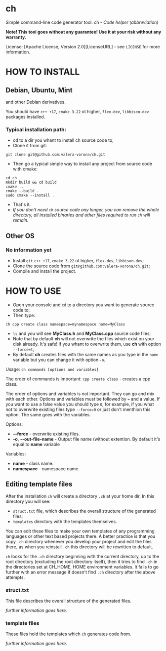 # ch
Simple command-line code generator tool. ch - *Code helper (abbreviation)*

**Note! This tool goes without any guarantee! Use it at your risk without any warranty.**

License: [Apache License, Version 2.0][LicenseURL] - see ``LICENSE`` for more information.

# HOW TO INSTALL

## Debian, Ubuntu, Mint

and other Debian derivatives.

You should have ``c++ +17``, ``cmake 3.22`` ot higher, ``flex-dev``, ``libbison-dev`` packages installed.

### Typical installation path:

* cd to a dir you whant to install ch source code to;
* Clone it from git:
```
git clone git@github.com:valera-vorona/ch.git
```
* Then go a typical simple way to install any project from source code with cmake:
```
cd ch
mkdir build && cd build
cmake ..
cmake --build .
sudo cmake --install .
```
* That's it.
* *If you don't need ``ch`` source code any longer, you can remove the whole directory, all installed binaries and other files required to run ``ch`` will remain.*

## Other OS

### No information yet

* Install ``git`` ``c++ +17``, ``cmake 3.22`` ot higher, ``flex-dev``, ``libbison-dev``;
* Clone the source code from ``git@github.com:valera-vorona/ch.git``;
* Compile and install the project.

# HOW TO USE

* Open your console and ``cd`` to a directory you want to generate source code to;
* Then type:
```
ch cpp create class namespace=mynamespace name=MyClass
```
* ``ls`` and you will see **MyClass.h** and **MyClass.cpp** source code files;
* Note that by default **ch** will not overwrite the files which exist on your disk already. It's safe! If you whant to overwrite them, use **ch** with option ``--force=t``;
* By default **ch** creates files with the same names as you type in the ``name`` variable but you can change it with option ``-o``.

Usage: ``ch commands [options and variables]``

The order of commands is important:
``cpp create class`` - creates a cpp class.

The order of options and variables is not important. They can go and mix with each other.
Options and variables must be followed by ``=`` and a value. If you want to use a false value you should type ``0``, for example, if you what not to overwrite existing files type ``--force=0`` or just don't menthion this option. The same goes with the variables.

Options:
* **--force** - overwrite existing files.
* **-o**, **--out-file-name** - Output file name (without extention. By default it's equal to **name** variable

Variables:
* **name** - class name.
* **namespace** - namespace name.

## Editing template files
After the installation ``ch`` will create a directory ``.ch`` at your home dir. In this directory you will see:
* ``struct.txt`` file, which describes the overall structure of the generated files;
* ``templates`` directory with the templates themselves.

You can edit these files to make your own templates of any programming languages or other text based projects there.
A better practice is that you copy ``.ch`` directory whenever you develop your project and edit the files there, as when you
reinstall ``.ch`` this directory will be rewritten to default.

``ch`` looks for the ``.ch`` directory beginning with the current directory, up to the root directory (excluding the root directory itself),
then it tries to find ``.ch`` in the directories set at CH_HOME, HOME environment variables. It fails to go further with an error message if doesn't find ``.ch`` directory after the above attempts.

### struct.txt

This file describes the overall structure of the generated files.

  *further information goes here.*

### template files

These files hold the templates which ``ch`` generates code from.

  *further information goes here.*
